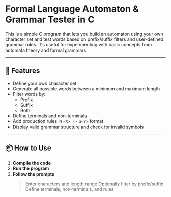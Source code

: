 # Formal Language Automaton & Grammar Tester in C

This is a simple C program that lets you build an automaton using your own character set and test words based on prefix/suffix filters and user-defined grammar rules. It's useful for experimenting with basic concepts from automata theory and formal grammars.

---

## 🔧 Features

- Define your own character set
- Generate all possible words between a minimum and maximum length
- Filter words by:
  - Prefix
  - Suffix
  - Both
- Define terminals and non-terminals
- Add production rules in `<X> -> a<Y>` format
- Display valid grammar structure and check for invalid symbols

---

## 📦 How to Use

1. **Compile the code**
2. **Run the program**
3. **Follow the prompts**
    > Enter characters and length range
    > Optionally filter by prefix/suffix
    > Define terminals, non-terminals, and rules

